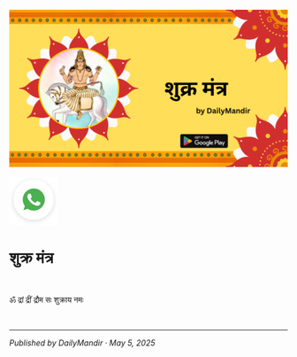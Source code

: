 <!-- Banner SVG -->
![Banner](https://raw.githubusercontent.com/anandwana001/content-repo/refs/heads/main/navgrah_mantra_trantric/shukra/shukr_grah_mantra_banner.png)

<!-- Share & WhatsApp icons as SVG -->
<a href="https://api.whatsapp.com/send?text=Check%20out%20this%20article%20in%20the%20Daily%20Mandir%20app%3A%20https%3A%2F%2Fwww.dailymandir.com%2Farticles%3FcontentUrl%3Dhttps%253A%252F%252Fraw.githubusercontent.com%252Fanandwana001%252Fcontent-repo%252Frefs%252Fheads%252Fmain%252Fstrotra%252Fnav_grah_strotra%252Fketu%252Fketu_strotra.md%26title%3DKetu%2520Strotra">
  <img src="https://raw.githubusercontent.com/anandwana001/content-repo/refs/heads/main/assets/ic_wtsapp_share_rounded.svg" alt="WhatsApp"/>
</a>


<br>

# शुक्र मंत्र

<br>                                                    

ॐ द्रां द्रीं द्रौम सः शुक्राय नमः

<br>

---

*Published by DailyMandir · May 5, 2025*


